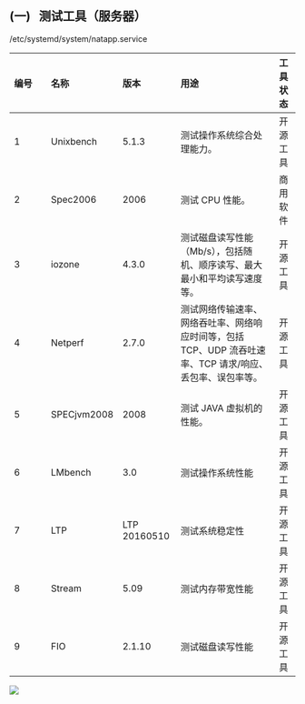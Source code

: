 

## (一)   测试工具（服务器）

/etc/systemd/system/natapp.service

|**编号**|**名称**|**版本**|**用途**|**工具状态**|
|:----|:----|:----|:----|:----|
|1            |Unixbench|5.1.3|测试操作系统综合处理能力。|开源工具|
|2            |Spec2006|2006|测试 CPU 性能。|商用软件|
|3            |iozone|4.3.0|测试磁盘读写性能（Mb/s），包括随机、顺序读写、最大最小和平均读写速度等。|开源工具|
|4            |Netperf|2.7.0|测试网络传输速率、网络吞吐率、网络响应时间等，包括 TCP、UDP 流吞吐速率、TCP 请求/响应、丢包率、误包率等。|开源工具|
|5            |SPECjvm2008|2008|测试 JAVA 虚拟机的性能。|开源工具|
|6            |LMbench|3.0|测试操作系统性能|开源工具|
|7            |LTP|LTP 20160510|测试系统稳定性|开源工具|
|  8|Stream|5.09|测试内存带宽性能|开源工具|
|  9| FIO  |2.1.10|测试磁盘读写性能|开源工具|
![](https://files.mdnice.com/logo.svg)
